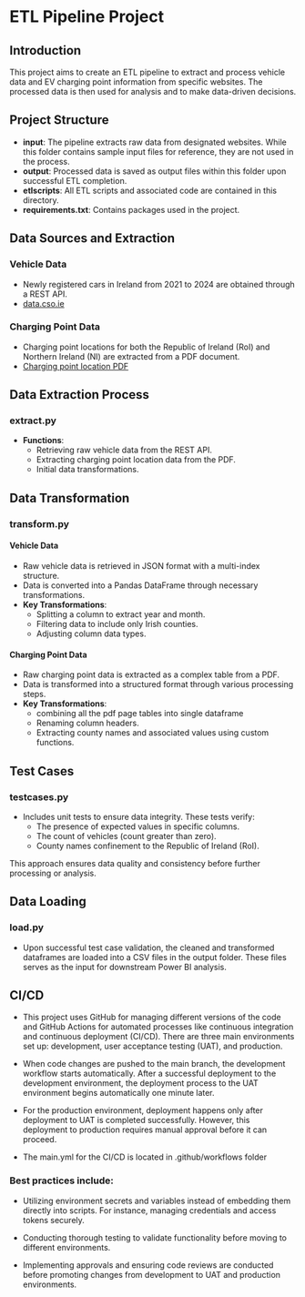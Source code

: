 # ETL Pipeline Project

## Introduction

This project aims to create an ETL pipeline to extract and process vehicle data and EV charging point information from specific websites. The processed data is then used for analysis and to make data-driven decisions.

## Project Structure

- **input**: The pipeline extracts raw data from designated websites. While this folder contains sample input files for reference, they are not used in the process.
- **output**: Processed data is saved as output files within this folder upon successful ETL completion.
- **etlscripts**: All ETL scripts and associated code are contained in this directory.
- **requirements.txt**: Contains packages used in the project.

## Data Sources and Extraction

### Vehicle Data

- Newly registered cars in Ireland from 2021 to 2024 are obtained through a REST API.
- [data.cso.ie](https://ws.cso.ie/public/api.restful/PxStat.Data.Cube_API.ReadDataset/TEM27/JSON-stat/2.0/en)

### Charging Point Data

- Charging point locations for both the Republic of Ireland (RoI) and Northern Ireland (NI) are extracted from a PDF document.
- [Charging point location PDF](https://esb.ie/what-we-do/ecars/charge-point-map)

## Data Extraction Process

### extract.py

- **Functions**:
  - Retrieving raw vehicle data from the REST API.
  - Extracting charging point location data from the PDF.
  - Initial data transformations.

## Data Transformation

### transform.py

#### Vehicle Data

- Raw vehicle data is retrieved in JSON format with a multi-index structure.
- Data is converted into a Pandas DataFrame through necessary transformations.
- **Key Transformations**:
  - Splitting a column to extract year and month.
  - Filtering data to include only Irish counties.
  - Adjusting column data types.

#### Charging Point Data

- Raw charging point data is extracted as a complex table from a PDF.
- Data is transformed into a structured format through various processing steps.
- **Key Transformations**:
  - combining all the pdf page tables into single dataframe
  - Renaming column headers.
  - Extracting county names and associated values using custom functions.

## Test Cases

### testcases.py

- Includes unit tests to ensure data integrity. These tests verify:
  - The presence of expected values in specific columns.
  - The count of vehicles (count greater than zero).
  - County names confinement to the Republic of Ireland (RoI).

This approach ensures data quality and consistency before further processing or analysis.

## Data Loading

### load.py

- Upon successful test case validation, the cleaned and transformed dataframes are loaded into a CSV files in the output folder. These files serves as the input for downstream Power BI analysis.


## CI/CD 

- This project uses GitHub for managing different versions of the code and GitHub Actions for automated processes like continuous integration and continuous deployment (CI/CD). There are three main environments set up: development, user acceptance testing (UAT), and production. 

- When code changes are pushed to the main branch, the development workflow starts automatically. After a successful deployment to the development environment, the deployment process to the UAT environment begins automatically one minute later. 

- For the production environment, deployment happens only after deployment to UAT is completed successfully. However, this deployment to production requires manual approval before it can proceed.

- The main.yml for the CI/CD is located in .github/workflows folder

### Best practices include:

- Utilizing environment secrets and variables instead of embedding them directly into scripts. For instance, managing credentials and access tokens securely.
  
- Conducting thorough testing to validate functionality before moving to different environments.
  
- Implementing approvals and ensuring code reviews are conducted before promoting changes from development to UAT and production environments.

